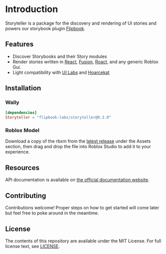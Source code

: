 # Introduction

Storyteller is a package for the discovery and rendering of UI stories and powers our storybook plugin [Flipbook](https://github.com/flipbook-labs/flipbook).

## Features

* Discover Storybooks and their Story modules
* Render stories written in [React](https://github.com/jsdotlua/react-lua), [Fusion](https://elttob.uk/Fusion/), [Roact](https://github.com/Roblox/roact/), and any generic Roblox Gui.
* Light compatibility with [UI Labs](https://pepeeltoro41.github.io/ui-labs/) and [Hoarcekat](https://github.com/Kampfkarren/hoarcekat/)


## Installation

### Wally

```toml
[dependencies]
Storyteller = "flipbook-labs/storyteller@0.3.0"
```

### Roblox Model

Download a copy of the rbxm from the [latest release](https://github.com/flipbook-labs/storyteller/releases/latest) under the Assets section, then drag and drop the file into Roblox Studio to add it to your experience.

## Resources

API documentation is available on [the official documentation website](https://flipbook-labs.github.io/storyteller).

## Contributing

Contributions welcome! Proper steps on how to get started will come later but feel free to poke around in the meantime.

## License

The contents of this repository are available under the MIT License. For full license text, see [LICENSE](LICENSE).

